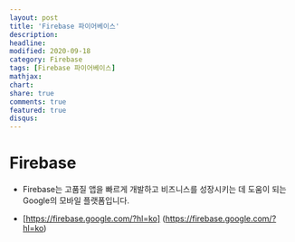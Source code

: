 ```yaml
---
layout: post
title: 'Firebase 파이어베이스'
description:
headline:
modified: 2020-09-18
category: Firebase
tags: [Firebase 파이어베이스]
mathjax:
chart:
share: true
comments: true
featured: true
disqus:
---
```


# Firebase

-   Firebase는 고품질 앱을 빠르게 개발하고 비즈니스를 성장시키는 데 도움이 되는 Google의 모바일 플랫폼입니다.

-   [https://firebase.google.com/?hl=ko] (https://firebase.google.com/?hl=ko)
